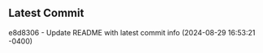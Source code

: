 
## Latest Commit
e8d8306 - Update README with latest commit info (2024-08-29 16:53:21 -0400) <Yunxi-Zhou>
